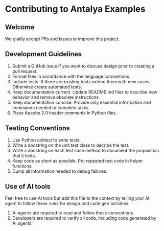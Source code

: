 # Contributing to Antalya Examples

## Welcome
We gladly accept PRs and issues to improve this project. 

## Development Guidelines

1. Submit a GitHub issue if you want to discuss design prior to creating a pull request. 
2. Format files in accordance with the language 
conventions. 
3. Include tests. If there are existing tests extend them with new cases. Otherwise create automated tests. 
4. Keep documentation current. Update README.md files to describe new behavior and remove obsolete instructions. 
5. Keep documentation concise. Provide only essential information and commands needed to complete tasks.
6. Place Apache 2.0 header comments in Python files. 

## Testing Conventions

1. Use Python unittest to write tests. 
2. Write a docstring on the unit test class to decribe the test. 
3. Write a docstring on each test case method to document the proposition that it tests. 
4. Keep code as short as possible. Put repeated test code in helper functions. 
5. Dump all information needed to debug failures. 

## Use of AI tools

Feel free to use AI tools but add this file to the context by telling
your AI agent to follow these rules for design and code gen activities.

1. AI agents are required to read and follow these conventions. 
2. Developers are required to verify all code, including code generated
by AI agents. 

